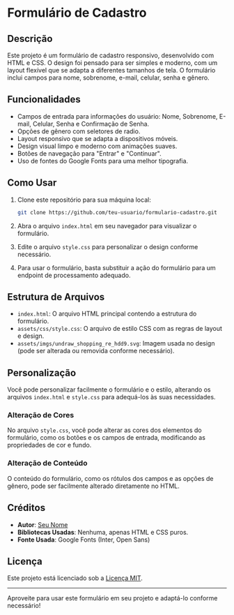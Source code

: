 # Formulário de Cadastro

## Descrição

Este projeto é um formulário de cadastro responsivo, desenvolvido com HTML e CSS. O design foi pensado para ser simples e moderno, com um layout flexível que se adapta a diferentes tamanhos de tela. O formulário inclui campos para nome, sobrenome, e-mail, celular, senha e gênero.

## Funcionalidades

- Campos de entrada para informações do usuário: Nome, Sobrenome, E-mail, Celular, Senha e Confirmação de Senha.
- Opções de gênero com seletores de radio.
- Layout responsivo que se adapta a dispositivos móveis.
- Design visual limpo e moderno com animações suaves.
- Botões de navegação para "Entrar" e "Continuar".
- Uso de fontes do Google Fonts para uma melhor tipografia.

## Como Usar

1. Clone este repositório para sua máquina local:

    ```bash
    git clone https://github.com/teu-usuario/formulario-cadastro.git
    ```

2. Abra o arquivo `index.html` em seu navegador para visualizar o formulário.

3. Edite o arquivo `style.css` para personalizar o design conforme necessário.

4. Para usar o formulário, basta substituir a ação do formulário para um endpoint de processamento adequado.

## Estrutura de Arquivos

- `index.html`: O arquivo HTML principal contendo a estrutura do formulário.
- `assets/css/style.css`: O arquivo de estilo CSS com as regras de layout e design.
- `assets/imgs/undraw_shopping_re_hdd9.svg`: Imagem usada no design (pode ser alterada ou removida conforme necessário).

## Personalização

Você pode personalizar facilmente o formulário e o estilo, alterando os arquivos `index.html` e `style.css` para adequá-los às suas necessidades.

### Alteração de Cores
No arquivo `style.css`, você pode alterar as cores dos elementos do formulário, como os botões e os campos de entrada, modificando as propriedades de cor e fundo.

### Alteração de Conteúdo
O conteúdo do formulário, como os rótulos dos campos e as opções de gênero, pode ser facilmente alterado diretamente no HTML.

## Créditos

- **Autor**: [Seu Nome](https://github.com/TE0d3v)
- **Bibliotecas Usadas**: Nenhuma, apenas HTML e CSS puros.
- **Fonte Usada**: Google Fonts (Inter, Open Sans)

## Licença

Este projeto está licenciado sob a [Licença MIT](LICENSE).

---

Aproveite para usar este formulário em seu projeto e adaptá-lo conforme necessário!
